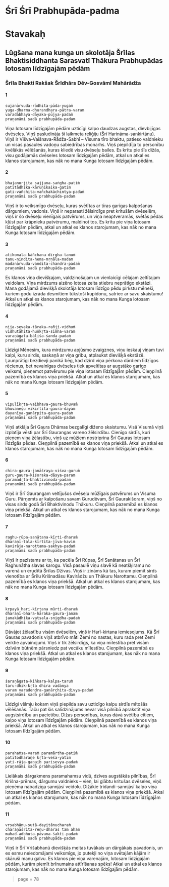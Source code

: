 # Śrī Śrī Prabhupāda-padma
# Stavakaḥ

## Lūgšana mana kunga un skolotāja Šrīlas Bhaktisiddhanta Sarasvatī Thākura Prabhupādas lotosam līdzīgajām pēdām

### Šrīla Bhakti Rakšak Šrīdhārs Dēv-Gosvāmī Mahārādža

#### 1

    sujanārvuda-rādhita-pāda-yugaṁ
    yuga-dharma-dhurandhara-pātra-varam
    varadābhaya-dāyaka-pūjya-padaṁ
    praṇamāmi sadā prabhupāda-padam

Viņa lotosam līdzīgajām pēdām uzticīgi kalpo daudzas augstas, dievbijīgas dvēseles. Viņš pasludināja šī laikmeta reliģiju (Šrī Harināma-sankirtānu). Viņš ir Višva-Vaišnava-Rādža-Sabhī – Visuma tīro bhaktu, patieso valdnieku un visas pasaules vadoņu sabiedrības monarhs. Viņš piepildīja to personību kvēlākās vēlēšanās, kuras kliedē visu dvēseļu bailes. Es krītu pie šīs dižās, visu godājamās dvēseles lotosam līdzīgajām pēdām, atkal un atkal es klanos starojumam, kas nāk no mana Kunga lotosam līdzīgajām pēdām.

#### 2

    bhajanorjita sajjana-saṅgha-patiṁ
    patitādhika-kāruṇikaika-gatim
    gati-vañchita-vañchakāchintya-padaṁ
    praṇamāmi sadā prabhupāda-padam

Viņš ir to veiksmīgo dvēseļu, kuras svētītas ar tīras garīgas kalpošanas dārgumiem, vadonis. Viņš ir neparasti žēlsirdīgs pret kritušām dvēselēm, viņš ir šo dvēseļu vienīgais patvērums, un viņa neaptveramās, svētās pēdas kļūst par krāpnieku patvērumu, maldinot tos. Es krītu pie viņa lotosam līdzīgajām pēdām, atkal un atkal es klanos starojumam, kas nāk no mana Kunga lotosam līdzīgajām pēdām.

#### 3

    atikomala-kāñchana-dīrgha-tanuṁ
    tanu-nindita-hema-mṛṇāla-madam
    madanārvuda-vandita-chandra-padaṁ
    praṇamāmi sadā prabhupāda-padam

Es klanos viņa dievišķajam, valdzinošajam un vienlaicīgi cēlajam zeltītajam veidolam. Viņa mirdzums aizēno lotosa zelta stiebru neprātīgo ekstāzi. Mana godājamā dievišķā skolotāja lotosam līdzīgo pēdu pirkstu mēneši, kuriem godu izrāda desmitiem tūkstoši kupidonu, satriec ar savu skaistumu! Atkal un atkal es klanos starojumam, kas nāk no mana Kunga lotosam līdzīgajām pēdām.

#### 4

    nija-sevaka-tāraka-rañji-vidhuṁ
    vidhutāhita-huṅkṛta-siṁha-varam
    varaṇāgata-bāliśa-śanda-padaṁ
    praṇamāmi sadā prabhupāda-padam

Līdzīgi Mēnesim, kura mirdzumu apjūsmo zvaigznes, viņu ieskauj viņam tuvi kalpi, kuru sirdis, saskaņā ar viņa gribu, atplaukst dievišķā ekstāzē. Ļaunprātīgi bezdievji panikā bēg, kad dzird viņa pērkona dārdiem līdzīgos rēcienus, bet nevainīgas dvēseles tiek apveltītas ar augstāko garīgo veiksmi, pieņemot patvērumu pie viņa lotosam līdzīgajām pēdām. Cieņpilnā pazemībā es klanos viņa priekšā. Atkal un atkal es klanos starojumam, kas nāk no mana Kunga lotosam līdzīgajām pēdām.

#### 5

    vipulīkṛta-vaibhava-gaura-bhuvaṁ
    bhuvaneṣu vikīrtita-gaura-dayam
    dayanīya-gaṇārpita-gaura-padaṁ
    praṇamāmi sadā prabhupāda-padam

Viņš atklāja Šrī Gaura Dhāmas bezgalīgi diženo skaistumu. Visā Visumā viņš izplatīja vēsti par Šrī Gaurangas vareno žēlsirdību. Cienīgo sirdīs, kuri pieņem viņa žēlastību, viņš uz mūžiem nostriprina Šrī Gauras lotosam līdzīgās pēdas. Cieņpilnā pazemībā es klanos viņa priekšā. Atkal un atkal es klanos starojumam, kas nāk no mana Kunga lotosam līdzīgajām pēdām.

#### 6

    chira-gaura-janāśraya-viśva-guruṁ
    guru-gaura-kiśoraka-dāsya-param
    paramādṛta-bhaktivinoda-padaṁ
    praṇamāmi sadā prabhupāda-padam

Viņš ir Šrī Gaurangam veltījušos dvēseļu mūžīgais patvērums un Visuma Guru. Pārņemts ar kalpošanu savam Gurudēvam, Šrī Gaurakišoram, viņš no visas sirds godā Šrī Bhaktivinodu Thākuru. Cieņpilnā pazemībā es klanos viņa priekšā. Atkal un atkal es klanos starojumam, kas nāk no mana Kunga lotosam līdzīgajām pēdām.

#### 7

    raghu-rūpa-sanātana-kīrti-dharaṁ
    dharaṇī-tala-kīrtita-jīva-kavim
    kavirāja-narottama-sakhya-padaṁ
    praṇamāmi sadā prabhupāda-padam

Viņš ir pazīstams ar to, ka pacēla Šrī Rūpas, Šrī Sanātanas un Šrī Raghunātha slavas karogu. Visā pasaulē viņu slavē kā neatšķiramu no varenā un erudītā Šrīlas Džīvas. Viņš ir zināms kā tas, kuram piemīt sirds vienotība ar Šrīlu Krišnadāsu Kavirādžu un Thākuru Narottamu. Cieņpilnā pazemībā es klanos viņa priekšā. Atkal un atkal es klanos starojumam, kas nāk no mana Kunga lotosam līdzīgajām pēdām. 

#### 8

    kṛpayā hari-kīrtana mūrti-dharaṁ
    dharaṇī-bhara-hāraka-gaura-janam
    janakādhika-vatsala-snigdha-padaṁ
    praṇamāmi sadā prabhupāda-padam

Dāvājot žēlastību visām dvēselēm, viņš ir Harī-kirtana iemiesojums. Kā Šrī Gauras pavadonis viņš atbrīvo māti Zemi no nastas, kuru rada pret Zemi veiktie apvainojumi. Viņš ir tik žēlsirdīgs, ka viņa mīlestība pret visām dzīvām būtnēm pārsniedz pat vecāku mīlestību. Cieņpilnā pazemībā es klanos viņa priekšā. Atkal un atkal es klanos starojumam, kas nāk no mana Kunga lotosam līdzīgajām pēdām.

#### 9

    śaraṇāgata-kiṅkara-kalpa-taruṁ
    taru-dhik-kṛta dhīra vadānya
    varam varadendra-gaṇārchita-divya-padaṁ
    praṇamāmi sadā prabhupāda-padam

Līdzīgi vēlmju kokam viņš piepilda savu uzticīgo kalpu sirdīs mītošās vēlēšanās. Taču pat šis salīdzinājums nevar visā pilnībā aprakstīt viņa augstsirdību un pacietību. Dižas personības, kuras dāvā svētību citiem, kalpo viņa lotosam līdzīgajām pēdām. Cieņpilnā pazemībā es klanos viņa priekšā. Atkal un atkal es klanos starojumam, kas nāk no mana Kunga lotosam līdzīgajām pēdām.

#### 10

    parahaṁsa-varaṁ paramārtha-patiṁ
    patitodharaṇe kṛta-veśa-yatim
    yati-rāja-gaṇaiḥ parisevya-padaṁ
    praṇamāmi sadā prabhupāda-padam

Lielākais dārgakmens paramahamsu vidū, dzīves augstākās pilnības, Šrī Krišna-prēmas,  dārgumu valdnieks – vien, lai glābtu kritušas dvēseles, viņš pieņēma nabadzīga sannjāsī veidolu. Dižākie tridandi-sannjāsī kalpo viņa lotosam līdzīgajām pēdām. Cieņpilnā pazemībā es klanos viņa priekšā. Atkal un atkal es klanos starojumam, kas nāk no mana Kunga lotosam līdzīgajām pēdām.

#### 11

    vṛṣabhānu-sutā-dayitānucharaṁ
    charaṇāśrita-reṇu-dharas tam aham
    mahad-adbhuta-pāvana-śakti-padaṁ
    praṇamāmi sadā prabhupāda-padam

Viņš ir Šrī Vrišabhanū dievišķās meitas tuvākais un dārgākais pavadonis, un es esmu neiedomājami veiksmīgs, jo putekļi no viņa svētajām kājām ir skāruši manu galvu. Es klanos pie viņa varenajām, lotosam līdzīgajām pēdām, kurām piemīt brīnumains attīrīšanas spēks! Atkal un atkal es klanos starojumam, kas nāk no mana Kunga lotosam līdzīgajām pēdām.

> page = 78
